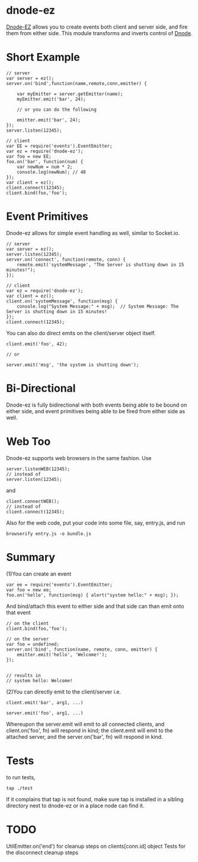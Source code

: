 dnode-ez
========

[Dnode-EZ](https://github.com/rook2pawn/node-dnode-ez) allows you to create events both client and server side, and fire them from either side.
This module transforms and inverts control of [Dnode](https://github.com/substack/dnode).

Short Example
=============
    
    // server
    var server = ez();
    server.on('bind',function(name,remote,conn,emitter) {
        
        var myEmitter = server.getEmitter(name);
        myEmitter.emit('bar', 24);

        // or you can do the following 

        emitter.emit('bar', 24);
    }); 
    server.listen(12345);

    // client
    var EE = require('events').EventEmitter;
    var ez = require('dnode-ez');
    var foo = new EE; 
    foo.on('bar', function(num) {
        var newNum = num * 2; 
        console.log(newNum); // 48
    }); 
    var client = ez();
    client.connect(12345);
    client.bind(foo,'foo');


Event Primitives
================

Dnode-ez allows for simple event handling as well, similar to Socket.io.
 
    // server
    var server = ez();
    server.listen(12345);
    server.on('connect', function(remote, conn) {
        remote.emit('systemMessage', "The Server is shutting down in 15 minutes!");
    });

    // client
    var ez = require('dnode-ez');
    var client = ez();
    client.on('systemMessage', function(msg) {
        console.log("System Message:" + msg);  // System Message: The Server is shutting down in 15 minutes!
    });
    client.connect(12345);

You can also do direct emits on the client/server object itself.

    client.emit('foo', 42);
    
    // or

    server.emit('msg', 'the system is shutting down');


Bi-Directional
==============

Dnode-ez is fully bidirectional with both events being able to be bound on either side, and event primitives being able to be 
fired from either side as well. 

Web Too
=======

Dnode-ez supports web browsers in the same fashion.
Use 

    server.listenWEB(12345);
    // instead of
    server.listen(12345);

and 

    client.connectWEB();
    // instead of 
    client.connect(12345);

Also for the web code, put your code into some file, say, entry.js, and run

    browserify entry.js -o bundle.js

Summary
=======

(1)You can create an event

    var ee = require('events').EventEmitter;
    var foo = new ee;
    foo.on('hello', function(msg) { alert("system hello:" + msg); });
   
And bind/attach this event to either side and that side can than emit onto that event
    
    // on the client 
    client.bind(foo,'foo');

    // on the server
    var foo = undefined;
    server.on('bind', function(name, remote, conn, emitter) {
        emitter.emit('hello', 'Welcome!');
    });


    // results in
    // system hello: Welcome!

(2)You can directly emit to the client/server i.e.

    client.emit('bar', arg1, ...)
    
    server.emit('foo', arg1, ...)

Whereupon the server.emit will emit to all connected clients, and client.on('foo', fn) will respond in kind;
the client.emit will emit to the attached server, and the server.on('bar', fn) will respond in kind.


Tests
=====
 
to run tests, 

    tap ./test

If it complains that tap is not found, make sure tap is installed in a sibling directory next to dnode-ez or in a place node can find it.


TODO
====

UtilEmitter.on('end') for cleanup steps on clients[conn.id] object
Tests for the disconnect cleanup steps

